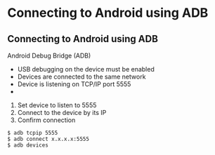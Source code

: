 # Connecting to Android using ADB

## Connecting to Android using ADB

Android Debug Bridge (ADB)

* USB debugging on the device must be enabled
* Devices are connected to the same network
* Device is listening on TCP/IP port 5555
* ​

1. Set device to listen to 5555
2. Connect to the device by its IP
3. Confirm connection

```
$ adb tcpip 5555
$ adb connect x.x.x.x:5555
$ adb devices
```

​

